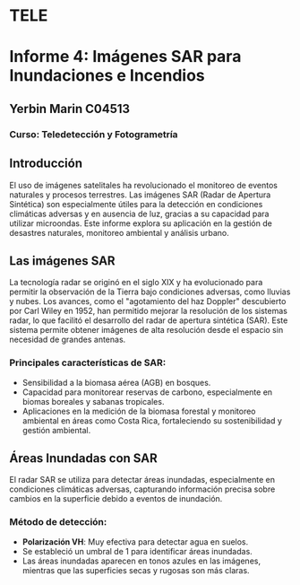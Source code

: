 # TELE

# Informe 4: Imágenes SAR para Inundaciones e Incendios
## Yerbin Marin C04513
### Curso: Teledetección y Fotogrametría

## Introducción
El uso de imágenes satelitales ha revolucionado el monitoreo de eventos naturales y procesos terrestres. Las imágenes SAR (Radar de Apertura Sintética) son especialmente útiles para la detección en condiciones climáticas adversas y en ausencia de luz, gracias a su capacidad para utilizar microondas. Este informe explora su aplicación en la gestión de desastres naturales, monitoreo ambiental y análisis urbano.

## Las imágenes SAR
La tecnología radar se originó en el siglo XIX y ha evolucionado para permitir la observación de la Tierra bajo condiciones adversas, como lluvias y nubes. Los avances, como el "agotamiento del haz Doppler" descubierto por Carl Wiley en 1952, han permitido mejorar la resolución de los sistemas radar, lo que facilitó el desarrollo del radar de apertura sintética (SAR). Este sistema permite obtener imágenes de alta resolución desde el espacio sin necesidad de grandes antenas.

### Principales características de SAR:
- Sensibilidad a la biomasa aérea (AGB) en bosques.
- Capacidad para monitorear reservas de carbono, especialmente en biomas boreales y sabanas tropicales.
- Aplicaciones en la medición de la biomasa forestal y monitoreo ambiental en áreas como Costa Rica, fortaleciendo su sostenibilidad y gestión ambiental.

## Áreas Inundadas con SAR
El radar SAR se utiliza para detectar áreas inundadas, especialmente en condiciones climáticas adversas, capturando información precisa sobre cambios en la superficie debido a eventos de inundación.

### Método de detección:
- **Polarización VH**: Muy efectiva para detectar agua en suelos.
- Se estableció un umbral de 1 para identificar áreas inundadas.
- Las áreas inundadas aparecen en tonos azules en las imágenes, mientras que las superficies secas y rugosas son más claras.

